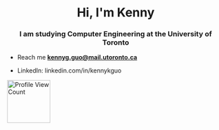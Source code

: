<h1 align="center">Hi, I'm Kenny</h1>
<h3 align="center">I am studying Computer Engineering at the University of Toronto</h3>

- Reach me **kennyg.guo@mail.utoronto.ca**

- LinkedIn: <a> linkedin.com/in/kennykguo </a>

<img src="https://komarev.com/ghpvc/?username=kennykguo&style=flat&color=blueviolet" alt="Profile View Count" width="100"/>
